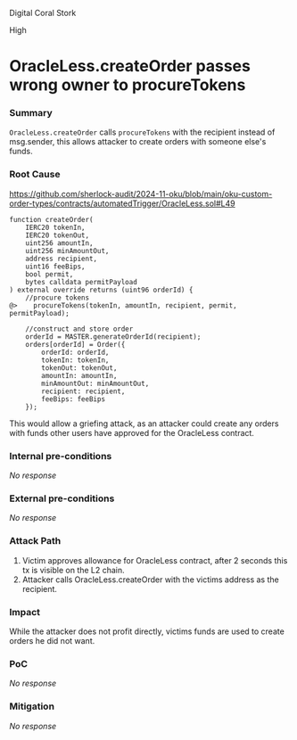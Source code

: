 Digital Coral Stork

High

# OracleLess.createOrder passes wrong owner to procureTokens

### Summary

`OracleLess.createOrder` calls `procureTokens` with the recipient instead of msg.sender, this allows attacker to create orders with someone else's funds.

### Root Cause

https://github.com/sherlock-audit/2024-11-oku/blob/main/oku-custom-order-types/contracts/automatedTrigger/OracleLess.sol#L49
```solidity
function createOrder(
    IERC20 tokenIn,
    IERC20 tokenOut,
    uint256 amountIn,
    uint256 minAmountOut,
    address recipient,
    uint16 feeBips,
    bool permit,
    bytes calldata permitPayload
) external override returns (uint96 orderId) {
    //procure tokens
@>    procureTokens(tokenIn, amountIn, recipient, permit, permitPayload);

    //construct and store order
    orderId = MASTER.generateOrderId(recipient);
    orders[orderId] = Order({
        orderId: orderId,
        tokenIn: tokenIn,
        tokenOut: tokenOut,
        amountIn: amountIn,
        minAmountOut: minAmountOut,
        recipient: recipient,
        feeBips: feeBips
    });
```

This would allow a griefing attack, as an attacker could create any orders with funds other users have approved for the OracleLess contract.

### Internal pre-conditions

_No response_

### External pre-conditions

_No response_

### Attack Path

1. Victim approves allowance for OracleLess contract, after 2 seconds this tx is visible on the L2 chain.
2. Attacker calls OracleLess.createOrder with the victims address as the recipient.

### Impact

While the attacker does not profit directly, victims funds are used to create orders he did not want.

### PoC

_No response_

### Mitigation

_No response_
